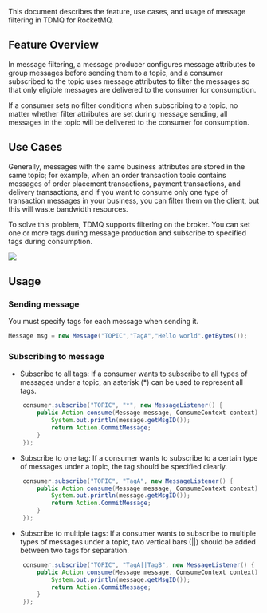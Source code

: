 This document describes the feature, use cases, and usage of message filtering in TDMQ for RocketMQ.

## Feature Overview

In message filtering, a message producer configures message attributes to group messages before sending them to a topic, and a consumer subscribed to the topic uses message attributes to filter the messages so that only eligible messages are delivered to the consumer for consumption.

If a consumer sets no filter conditions when subscribing to a topic, no matter whether filter attributes are set during message sending, all messages in the topic will be delivered to the consumer for consumption.

## Use Cases

Generally, messages with the same business attributes are stored in the same topic; for example, when an order transaction topic contains messages of order placement transactions, payment transactions, and delivery transactions, and if you want to consume only one type of transaction messages in your business, you can filter them on the client, but this will waste bandwidth resources.

To solve this problem, TDMQ supports filtering on the broker. You can set one or more tags during message production and subscribe to specified tags during consumption.

![](https://qcloudimg.tencent-cloud.cn/raw/eb9fd7d09ed4656c47b936263cfa62eb.png)

## Usage

### Sending message

You must specify tags for each message when sending it.

```java
Message msg = new Message("TOPIC","TagA","Hello world".getBytes());                
```

### Subscribing to message

- Subscribe to all tags: 
If a consumer wants to subscribe to all types of messages under a topic, an asterisk (*) can be used to represent all tags.
```java
    consumer.subscribe("TOPIC", "*", new MessageListener() {
        public Action consume(Message message, ConsumeContext context) {
            System.out.println(message.getMsgID());
            return Action.CommitMessage;
        }
    });                
```

- Subscribe to one tag: 
If a consumer wants to subscribe to a certain type of messages under a topic, the tag should be specified clearly.
```java
    consumer.subscribe("TOPIC", "TagA", new MessageListener() {
        public Action consume(Message message, ConsumeContext context) {
            System.out.println(message.getMsgID());
            return Action.CommitMessage;
        }
    });                
```

- Subscribe to multiple tags:
If a consumer wants to subscribe to multiple types of messages under a topic, two vertical bars (||) should be added between two tags for separation.
```java
    consumer.subscribe("TOPIC", "TagA||TagB", new MessageListener() {
        public Action consume(Message message, ConsumeContext context) {
            System.out.println(message.getMsgID());
            return Action.CommitMessage;
        }
    });                      
```
